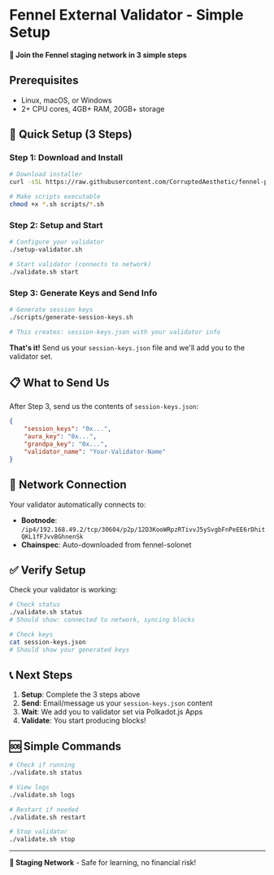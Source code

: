 # Fennel External Validator - Simple Setup

**🧪 Join the Fennel staging network in 3 simple steps**

## Prerequisites
- Linux, macOS, or Windows
- 2+ CPU cores, 4GB+ RAM, 20GB+ storage

## 🚀 Quick Setup (3 Steps)

### Step 1: Download and Install
```bash
# Download installer
curl -sSL https://raw.githubusercontent.com/CorruptedAesthetic/fennel-prod/main/FennelValidator/install.sh | bash

# Make scripts executable
chmod +x *.sh scripts/*.sh
```

### Step 2: Setup and Start
```bash
# Configure your validator
./setup-validator.sh

# Start validator (connects to network)
./validate.sh start
```

### Step 3: Generate Keys and Send Info
```bash
# Generate session keys
./scripts/generate-session-keys.sh

# This creates: session-keys.json with your validator info
```

**That's it!** Send us your `session-keys.json` file and we'll add you to the validator set.

## 📋 What to Send Us

After Step 3, send us the contents of `session-keys.json`:

```json
{
    "session_keys": "0x...",
    "aura_key": "0x...",
    "grandpa_key": "0x...",
    "validator_name": "Your-Validator-Name"
}
```

## 🔧 Network Connection

Your validator automatically connects to:
- **Bootnode**: `/ip4/192.168.49.2/tcp/30604/p2p/12D3KooWRpzRTivvJ5ySvgbFnPeEE6rDhitQKL1fFJvvBGhnenSk`
- **Chainspec**: Auto-downloaded from fennel-solonet

## ✅ Verify Setup

Check your validator is working:
```bash
# Check status
./validate.sh status
# Should show: connected to network, syncing blocks

# Check keys
cat session-keys.json
# Should show your generated keys
```

## 📞 Next Steps

1. **Setup**: Complete the 3 steps above
2. **Send**: Email/message us your `session-keys.json` content  
3. **Wait**: We add you to validator set via Polkadot.js Apps
4. **Validate**: You start producing blocks!

## 🆘 Simple Commands

```bash
# Check if running
./validate.sh status

# View logs
./validate.sh logs

# Restart if needed
./validate.sh restart

# Stop validator
./validate.sh stop
```

---

**🧪 Staging Network** - Safe for learning, no financial risk! 